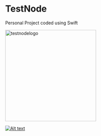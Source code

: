# TestNode

Personal Project coded using Swift

<img width="289" alt="testnodelogo" src="https://user-images.githubusercontent.com/67167039/166089832-a80e7b64-bfd0-40a2-916e-1f826c950f86.png">

[![Alt text](https://img.youtube.com/vi/-XP5CEz0Lxs/10.jpg)](https://www.youtube.com/watch?v=-XP5CEz0Lxs)
